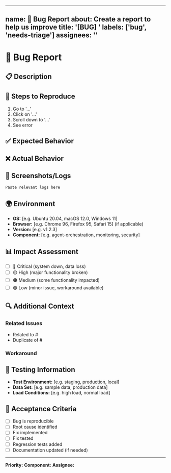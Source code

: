 
---
name: 🐛 Bug Report
about: Create a report to help us improve
title: '[BUG] '
labels: ['bug', 'needs-triage']
assignees: ''
---

# 🐛 Bug Report

## 📋 Description
<!-- A clear and concise description of what the bug is -->

## 🔄 Steps to Reproduce
<!-- Steps to reproduce the behavior -->
1. Go to '...'
2. Click on '...'
3. Scroll down to '...'
4. See error

## ✅ Expected Behavior
<!-- A clear and concise description of what you expected to happen -->

## ❌ Actual Behavior
<!-- A clear and concise description of what actually happened -->

## 📸 Screenshots/Logs
<!-- If applicable, add screenshots or logs to help explain your problem -->

```
Paste relevant logs here
```

## 🌍 Environment
<!-- Please complete the following information -->
- **OS:** [e.g. Ubuntu 20.04, macOS 12.0, Windows 11]
- **Browser:** [e.g. Chrome 96, Firefox 95, Safari 15] (if applicable)
- **Version:** [e.g. v1.2.3]
- **Component:** [e.g. agent-orchestration, monitoring, security]

## 📊 Impact Assessment
<!-- Mark the severity level -->
- [ ] 🔴 Critical (system down, data loss)
- [ ] 🟡 High (major functionality broken)
- [ ] 🟠 Medium (some functionality impacted)
- [ ] 🟢 Low (minor issue, workaround available)

## 🔍 Additional Context
<!-- Add any other context about the problem here -->

### Related Issues
<!-- Link to related issues -->
- Related to #
- Duplicate of #

### Workaround
<!-- If you found a temporary workaround, describe it here -->

## 🧪 Testing Information
<!-- Information about testing environment where bug was found -->
- **Test Environment:** [e.g. staging, production, local]
- **Data Set:** [e.g. sample data, production data]
- **Load Conditions:** [e.g. high load, normal load]

## 📝 Acceptance Criteria
<!-- What needs to be done to consider this bug fixed -->
- [ ] Bug is reproducible
- [ ] Root cause identified
- [ ] Fix implemented
- [ ] Fix tested
- [ ] Regression tests added
- [ ] Documentation updated (if needed)

---

**Priority:** <!-- High/Medium/Low -->
**Component:** <!-- agent-orchestration/monitoring/security/docs -->
**Assignee:** <!-- @username if known -->
